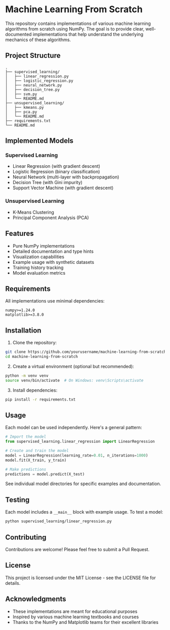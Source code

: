 # Machine Learning From Scratch

This repository contains implementations of various machine learning algorithms from scratch using NumPy. The goal is to provide clear, well-documented implementations that help understand the underlying mechanics of these algorithms.

## Project Structure

```
.
├── supervised_learning/
│   ├── linear_regression.py
│   ├── logistic_regression.py
│   ├── neural_network.py
│   ├── decision_tree.py
│   ├── svm.py
│   └── README.md
├── unsupervised_learning/
│   ├── kmeans.py
│   ├── pca.py
│   └── README.md
├── requirements.txt
└── README.md
```

## Implemented Models

### Supervised Learning
- Linear Regression (with gradient descent)
- Logistic Regression (binary classification)
- Neural Network (multi-layer with backpropagation)
- Decision Tree (with Gini impurity)
- Support Vector Machine (with gradient descent)

### Unsupervised Learning
- K-Means Clustering
- Principal Component Analysis (PCA)

## Features
- Pure NumPy implementations
- Detailed documentation and type hints
- Visualization capabilities
- Example usage with synthetic datasets
- Training history tracking
- Model evaluation metrics

## Requirements
All implementations use minimal dependencies:
```
numpy>=1.24.0
matplotlib>=3.8.0
```

## Installation
1. Clone the repository:
```bash
git clone https://github.com/yourusername/machine-learning-from-scratch.git
cd machine-learning-from-scratch
```

2. Create a virtual environment (optional but recommended):
```bash
python -m venv venv
source venv/bin/activate  # On Windows: venv\Scripts\activate
```

3. Install dependencies:
```bash
pip install -r requirements.txt
```

## Usage
Each model can be used independently. Here's a general pattern:

```python
# Import the model
from supervised_learning.linear_regression import LinearRegression

# Create and train the model
model = LinearRegression(learning_rate=0.01, n_iterations=1000)
model.fit(X_train, y_train)

# Make predictions
predictions = model.predict(X_test)
```

See individual model directories for specific examples and documentation.

## Testing
Each model includes a `__main__` block with example usage. To test a model:

```bash
python supervised_learning/linear_regression.py
```

## Contributing
Contributions are welcome! Please feel free to submit a Pull Request.

## License
This project is licensed under the MIT License - see the LICENSE file for details.

## Acknowledgments
- These implementations are meant for educational purposes
- Inspired by various machine learning textbooks and courses
- Thanks to the NumPy and Matplotlib teams for their excellent libraries 